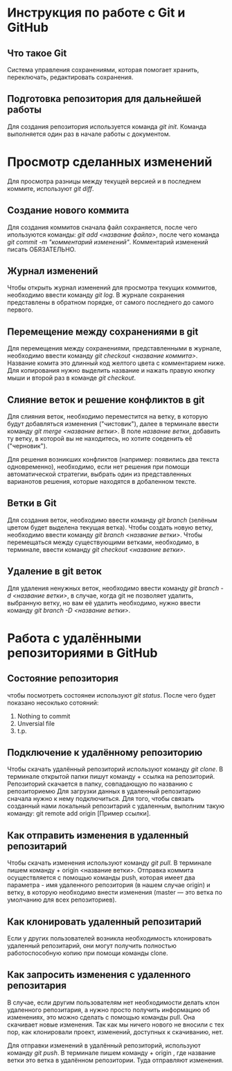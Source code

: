 # Инструкция по работе с Git и GitHub

## Что такое Git

Система управления сохранениями, которая помогает хранить, переключать, редактировать сохранения.

## Подготовка репозитория для дальнейшей работы

Для создания репозитория используется команда *git init*. Команда выполняется один раз в начале работы с документом.

# Просмотр сделанных изменений

Для просмотра разницы между текущей версией и в последнем коммите, используют *git diff*.

## Создание нового коммита

Для создания коммитов сначала файл сохраняется, после чего ипользуются команды: *git add <название файла>*, после чего команда *git commit -m "комментарий изменений"*. Комментарий изменений писать ОБЯЗАТЕЛЬНО.

## Журнал изменений

Чтобы открыть журнал изменений для просмотра текущих коммитов, необходимо ввести команду *git log*. В журнале сохранения представлены в обратном порядке, от самого последнего до самого первого.

## Перемещение между сохранениями в git

Для перемещения между сохранениями, представленными в журнале, необходимо ввести команду *git checkout <название коммита>*. Название комита это длинный код желтого цвета с комментарием ниже. Для копирования нужно выделить название и нажать правую кнопку мыши и второй раз в команде *git checkout*.

## Слияние веток и решение конфликтов в git

Для слияния веток, необходимо переместится на ветку, в которую будут добавляться изменения ("чистовик"), далее в терминале ввести команду *git merge <название ветки>*. В поле *название ветки*, добавить ту ветку, в которой вы не находитесь, но хотите соеденить её ("черновик").

Для решения возникших конфликтов (например: появились два текста одновременно), необходимо, если нет решения при помощи автоматической стратегии, выбрать один из представленных варианотов решения, которые находятся в добаленном тексте.

## Ветки в Git

Для создания веток, необходимо ввести команду *git branch* (зелёным цветом будет выделена текущая ветка). Чтобы создать новую ветку, необходимо ввести команду *git branch <название ветки>*. Чтобы перемещаться между существующими ветками, необходимо, в терминале, ввести команду *git checkout <название ветки>*.

## Удаление в git веток

Для удаления ненужных веток, необходимо ввести команду *git branch -d <название ветки>*, в случае, когда git не позволяет удалить, выбранную ветку, но вам её удалить необходимо, нужно ввести команду *git branch -D <название ветки>*.

# Работа с удалёнными репозиториями в GitHub

## Состояние репозитория

чтобы посмотреть состоянеи используют *git status*. После чего будет показано несоклько сотояний:
1. Nothing to commit
2. Unversial file
3. t.p.

## Подключение к удалённому репозиторию

Чтобы скачать удалённый репозиторий используют команду *git clone*. В терминале открытой папки пишут команду + ссылка на репозиторий. Репозиторий скачается в папку, совпадающую по названию с репозиториемю
Для загрузки данных в удаленный репозитарию сначала нужно к нему подключиться. Для того, чтобы связать созданный нами локальный репозитарий с удаленным, выполним такую команду:
git remote add origin  [Пример ссылки].

## Как отправить изменения в удаленный репозитарий

Чтобы скачать изменения используют команду *git pull*. В терминале пишем команду + origin <название ветки>.
Отправка коммита осуществляется с помощью команды push, которая имеет два параметра - имя удаленного репозитория (в нашем случае origin) и ветку, в которую необходимо внести изменения (master — это ветка по умолчанию для всех репозиториев).

## Как клонировать удаленный репозитарий

Если у других пользователей возникла необходимость клонировать удаленный репозитарий, они могут получить полностью работоспособную копию при помощи команды clone.

## Как запросить изменения с удаленного репозитария

В случае, если другим пользователям нет необходимости делать клон удаленного репозитария, а нужно просто получить информацию об изменениях, это можно сделать с помощью команды pull. Она скачивает новые изменения. Так как мы ничего нового не вносили с тех пор, как клонировали проект, изменений, доступных к скачиванию, нет.

Для отправки изменений в удалённый репозиторий, используют команду *git push*. В терминале пишем команду + origin <name branch>, где название ветки это ветка в удалённом репозитории. Туда отправляют изменения.
